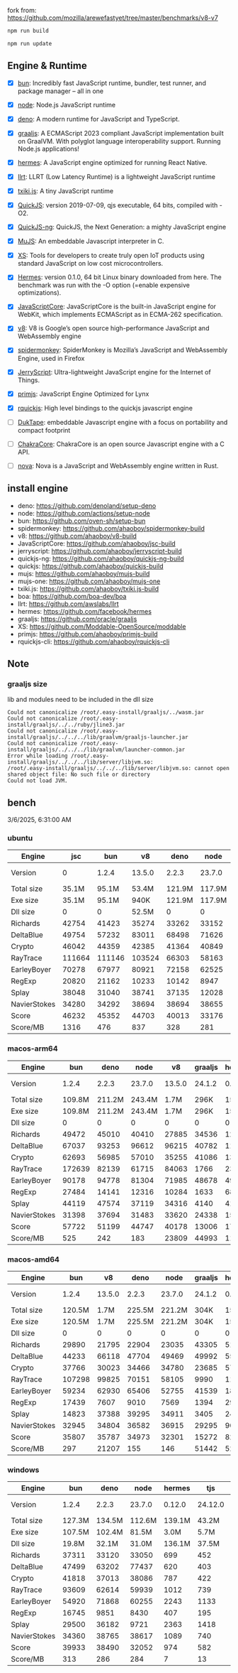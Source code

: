 fork from: https://github.com/mozilla/arewefastyet/tree/master/benchmarks/v8-v7

```bash
npm run build

npm run update
```

## Engine & Runtime

- [x] [bun](https://github.com/oven-sh/bun): Incredibly fast JavaScript runtime, bundler, test runner, and package manager – all in one
- [x] [node](https://github.com/nodejs/node): Node.js JavaScript runtime
- [x] [deno](https://github.com/denoland/deno): A modern runtime for JavaScript and TypeScript.
- [x] [graaljs](https://github.com/oracle/graaljs): A ECMAScript 2023 compliant JavaScript implementation built on GraalVM. With polyglot language interoperability support. Running Node.js applications!
- [x] [hermes](https://github.com/facebook/hermes): A JavaScript engine optimized for running React Native.
- [x] [llrt](https://github.com/awslabs/llrt): LLRT (Low Latency Runtime) is a lightweight JavaScript runtime
- [x] [txiki.js](https://github.com/saghul/txiki.js): A tiny JavaScript runtime
- [x] [QuickJS](https://bellard.org/quickjs/): version 2019-07-09, qjs executable, 64 bits, compiled with -O2.
- [x] [QuickJS-ng](https://github.com/quickjs-ng/quickjs): QuickJS, the Next Generation: a mighty JavaScript engine
- [x] [MuJS](https://github.com/ccxvii/mujs): An embeddable Javascript interpreter in C.
- [x] [XS](https://github.com/Moddable-OpenSource/moddable): Tools for developers to create truly open IoT products using standard JavaScript on low cost microcontrollers.
- [x] [Hermes](https://github.com/facebook/hermes): version 0.1.0, 64 bit Linux binary downloaded from here. The benchmark was run with the -O option (=enable expensive optimizations).
- [x] [JavaScriptCore](https://github.com/WebKit/webkit/tree/main/Source/JavaScriptCore): JavaScriptCore is the built-in JavaScript engine for WebKit, which implements ​ECMAScript as in ​ECMA-262 specification.
- [x] [v8](https://v8.dev/): V8 is Google’s open source high-performance JavaScript and WebAssembly engine
- [x] [spidermonkey](https://spidermonkey.dev/): SpiderMonkey is Mozilla’s JavaScript and WebAssembly Engine, used in Firefox
- [x] [JerryScript](https://github.com/jerryscript-project/jerryscript): Ultra-lightweight JavaScript engine for the Internet of Things.
- [x] [primjs](https://github.com/lynx-family/primjs): JavaScript Engine Optimized for Lynx
- [x] [rquickjs](https://github.com/DelSkayn/rquickjs): High level bindings to the quickjs javascript engine
- [ ] [DukTape](https://github.com/svaarala/duktape): embeddable Javascript engine with a focus on portability and compact footprint
- [ ] [ChakraCore](https://github.com/chakra-core/ChakraCore): ChakraCore is an open source Javascript engine with a C API.
- [ ] [nova](https://github.com/trynova/nova): Nova is a JavaScript and WebAssembly engine written in Rust.


## install engine

- deno: https://github.com/denoland/setup-deno
- node: https://github.com/actions/setup-node
- bun: https://github.com/oven-sh/setup-bun
- spidermonkey: https://github.com/ahaoboy/spidermonkey-build
- v8: https://github.com/ahaoboy/v8-build
- JavaScriptCore: https://github.com/ahaoboy/jsc-build
- jerryscript: https://github.com/ahaoboy/jerryscript-build
- quickjs-ng: https://github.com/ahaoboy/quickjs-ng-build
- quickjs: https://github.com/ahaoboy/quickjs-build
- mujs: https://github.com/ahaoboy/mujs-build
- mujs-one: https://github.com/ahaoboy/mujs-one
- txiki.js: https://github.com/ahaoboy/txiki.js-build
- boa: https://github.com/boa-dev/boa
- llrt: https://github.com/awslabs/llrt
- hermes: https://github.com/facebook/hermes
- graaljs: https://github.com/oracle/graaljs
- XS: https://github.com/Moddable-OpenSource/moddable
- primjs: https://github.com/ahaoboy/primjs-build
- rquickjs-cli: https://github.com/ahaoboy/rquickjs-cli

## Note

### graaljs size

lib and modules need to be included in the dll size

```
Could not canonicalize /root/.easy-install/graaljs/../wasm.jar
Could not canonicalize /root/.easy-install/graaljs/../../ruby/jline3.jar
Could not canonicalize /root/.easy-install/graaljs/../../../lib/graalvm/graaljs-launcher.jar
Could not canonicalize /root/.easy-install/graaljs/../../../lib/graalvm/launcher-common.jar
Error while loading /root/.easy-install/graaljs/../../../lib/server/libjvm.so:
/root/.easy-install/graaljs/../../../lib/server/libjvm.so: cannot open shared object file: No such file or directory
Could not load JVM.
```



## bench

3/6/2025, 6:31:00 AM

### ubuntu
| Engine | jsc | bun | v8 | deno | node | spidermonkey | graaljs | hermes | llrt | qjs | tjs | primjs | rquickjs | qjs(ng) | mujs(one) | mujs | xst | boa | jerry |
| --- | --- | --- | --- | --- | --- | --- | --- | --- | --- | --- | --- | --- | --- | --- | --- | --- | --- | --- | --- |
| Version | 0 | 1.2.4 | 13.5.0 | 2.2.3 | 23.7.0 | 134.0 | 24.1.2 | 0.12.0 | 0.5.1-beta | 2024-02-14 | 24.12.0 | 0 | 0 | 0.8.0 | 0 | 1.3.5 | 16.8.1 | 0.20.0 | 3.0.0 |
| Total size | 35.1M | 95.1M | 53.4M | 121.9M | 117.9M | 296.3M | 199.7M | 36.0M | 11.9M | 4.7M | 5.2M | 860K | 1.3M | 2.1M | 688K | 416K | 2.2M | 27.0M | 456K |
| Exe size | 35.1M | 95.1M | 940K | 121.9M | 117.9M | 296.3M | 1.1M | 36.0M | 11.9M | 4.7M | 5.2M | 860K | 1.3M | 2.1M | 688K | 416K | 2.2M | 27.0M | 456K |
| Dll size | 0 | 0 | 52.5M | 0 | 0 | 0 | 198.7M | 0 | 0 | 0 | 0 | 0 | 0 | 0 | 0 | 0 | 0 | 0 | 0 |
| Richards | 42754 | 41423 | 35274 | 33262 | 33152 | 13641 | 35401 | 1121 | 800 | 701 | 705 | 612 | 590 | 520 | 248 | 222 | 88.9 | 60.9 | 269 |
| DeltaBlue | 49754 | 57232 | 83011 | 68498 | 71626 | 12953 | 27122 | 1054 | 726 | 651 | 649 | 618 | 589 | 561 | 353 | 321 | 160 | 55.5 | 274 |
| Crypto | 46042 | 44359 | 42385 | 41364 | 40849 | 17744 | 17741 | 1329 | 680 | 755 | 592 | 578 | 544 | 382 | 187 | 183 | 314 | 80.7 | 298 |
| RayTrace | 111664 | 111146 | 103524 | 66303 | 58163 | 28165 | 7588 | 1536 | 1188 | 928 | 1094 | 949 | 881 | 717 | 552 | 485 | 488 | 167 | 349 |
| EarleyBoyer | 70278 | 67977 | 80921 | 72158 | 62525 | 36863 | 29191 | 3382 | 2004 | 1506 | 1742 | 1398 | 1384 | 1235 | 563 | 508 | 317 | 199 | 0 |
| RegExp | 20820 | 21162 | 10233 | 10142 | 8947 | 8611 | 896 | 553 | 198 | 247 | 226 | 233 | 227 | 175 | 225 | 202 | 92.5 | 48.7 | 0 |
| Splay | 38048 | 31040 | 38741 | 37135 | 12028 | 23331 | 1999 | 3681 | 1854 | 1807 | 1972 | 1778 | 1499 | 1130 | 1236 | 1299 | 394 | 237 | 0 |
| NavierStokes | 34280 | 34292 | 38694 | 38694 | 38655 | 21898 | 26632 | 1813 | 1182 | 1372 | 992 | 1020 | 936 | 920 | 482 | 480 | 797 | 178 | 0 |
| Score | 46232 | 45352 | 44703 | 40013 | 33176 | 18599 | 10762 | 1531 | 894 | 858 | 831 | 770 | 721 | 605 | 402 | 377 | 259 | 108 | 0 |
| Score/MB | 1316 | 476 | 837 | 328 | 281 | 62 | 53 | 42 | 75 | 181 | 160 | 916 | 535 | 287 | 598 | 928 | 120 | 4 | 0 |
### macos-arm64
| Engine | bun | deno | node | v8 | graaljs | hermes | tjs | llrt | qjs(ng) | qjs | rquickjs | primjs | mujs | xst | jerry |
| --- | --- | --- | --- | --- | --- | --- | --- | --- | --- | --- | --- | --- | --- | --- | --- |
| Version | 1.2.4 | 2.2.3 | 23.7.0 | 13.5.0 | 24.1.2 | 0.12.0 | 24.12.0 | 0.5.1-beta | 0.8.0 | 2024-02-14 | 0 | 0 | 1.3.5 | 16.8.1 | 3.0.0 |
| Total size | 109.8M | 211.2M | 243.4M | 1.7M | 296K | 15.7M | 7.2M | 20.5M | 4.1M | 2.1M | 2.4M | 3.0M | 864K | 3.3M | 1.1M |
| Exe size | 109.8M | 211.2M | 243.4M | 1.7M | 296K | 15.7M | 7.2M | 20.5M | 4.1M | 2.1M | 2.4M | 3.0M | 864K | 3.3M | 1.1M |
| Dll size | 0 | 0 | 0 | 0 | 0 | 0 | 0 | 0 | 0 | 0 | 0 | 0 | 0 | 0 | 0 |
| Richards | 49472 | 45010 | 40410 | 27885 | 34536 | 1280 | 1248 | 1110 | 1258 | 1023 | 1037 | 757 | 382 | 110 | 203 |
| DeltaBlue | 67037 | 93253 | 96612 | 96215 | 40782 | 1173 | 1236 | 1154 | 1157 | 1033 | 1051 | 914 | 559 | 211 | 225 |
| Crypto | 62693 | 56985 | 57010 | 35255 | 41086 | 1383 | 1147 | 931 | 1147 | 1244 | 939 | 1044 | 290 | 522 | 252 |
| RayTrace | 172639 | 82139 | 61715 | 84063 | 1766 | 2389 | 2026 | 1935 | 1475 | 1172 | 1384 | 1238 | 863 | 702 | 308 |
| EarleyBoyer | 90178 | 94778 | 81304 | 71985 | 48678 | 4921 | 2998 | 2815 | 2406 | 2161 | 2134 | 1986 | 1004 | 421 | 0 |
| RegExp | 27484 | 14141 | 12316 | 10284 | 1633 | 682 | 294 | 290 | 260 | 269 | 262 | 217 | 330 | 312 | 0 |
| Splay | 44119 | 47574 | 37119 | 34316 | 4140 | 4132 | 2952 | 2735 | 2160 | 2202 | 2017 | 1206 | 1244 | 504 | 0 |
| NavierStokes | 31398 | 37694 | 31483 | 33620 | 24338 | 1513 | 2015 | 1545 | 2047 | 2421 | 1617 | 2502 | 733 | 1467 | 0 |
| Score | 57722 | 51199 | 44747 | 40178 | 13006 | 1787 | 1443 | 1296 | 1271 | 1216 | 1126 | 1019 | 597 | 412 | 0 |
| Score/MB | 525 | 242 | 183 | 23809 | 44993 | 113 | 199 | 63 | 308 | 568 | 475 | 336 | 707 | 125 | 0 |
### macos-amd64
| Engine | bun | v8 | deno | node | graaljs | hermes | tjs | qjs(ng) | llrt | qjs | rquickjs | primjs | xst | mujs | boa | jerry |
| --- | --- | --- | --- | --- | --- | --- | --- | --- | --- | --- | --- | --- | --- | --- | --- | --- |
| Version | 1.2.4 | 13.5.0 | 2.2.3 | 23.7.0 | 24.1.2 | 0.12.0 | 24.12.0 | 0.8.0 | 0.5.1-beta | 2024-02-14 | 0 | 0 | 16.8.1 | 1.3.5 | 0.20.0 | 3.0.0 |
| Total size | 120.5M | 1.7M | 225.5M | 221.2M | 304K | 15.7M | 7.5M | 4.1M | 24.1M | 2.3M | 2.5M | 1.4M | 3.3M | 888K | 50.7M | 1.1M |
| Exe size | 120.5M | 1.7M | 225.5M | 221.2M | 304K | 15.7M | 7.5M | 4.1M | 24.1M | 2.3M | 2.5M | 1.4M | 3.3M | 888K | 50.7M | 1.1M |
| Dll size | 0 | 0 | 0 | 0 | 0 | 0 | 0 | 0 | 0 | 0 | 0 | 0 | 0 | 0 | 0 | 0 |
| Richards | 29890 | 21795 | 22904 | 23035 | 43305 | 510 | 477 | 458 | 369 | 406 | 362 | 224 | 93.6 | 143 | 24.8 | 102 |
| DeltaBlue | 44233 | 66118 | 47704 | 49469 | 49992 | 554 | 542 | 479 | 377 | 441 | 403 | 252 | 145 | 199 | 22.6 | 116 |
| Crypto | 37766 | 30023 | 34466 | 34780 | 23685 | 570 | 303 | 279 | 180 | 291 | 246 | 177 | 186 | 110 | 37.6 | 131 |
| RayTrace | 107298 | 99825 | 70151 | 58105 | 9990 | 1103 | 839 | 454 | 632 | 385 | 423 | 298 | 442 | 340 | 69.8 | 186 |
| EarleyBoyer | 59234 | 62930 | 65406 | 52755 | 41539 | 1855 | 1265 | 783 | 1055 | 728 | 731 | 516 | 321 | 412 | 77.6 | 0 |
| RegExp | 17439 | 7607 | 9010 | 7569 | 1394 | 296 | 94.4 | 81.6 | 83.2 | 73 | 81.7 | 71.3 | 130 | 104 | 23.4 | 0 |
| Splay | 14823 | 37388 | 39295 | 34911 | 3405 | 2469 | 1584 | 895 | 1294 | 799 | 868 | 584 | 279 | 455 | 129 | 0 |
| NavierStokes | 32945 | 34804 | 36582 | 36915 | 29295 | 905 | 652 | 651 | 524 | 716 | 586 | 326 | 522 | 271 | 78 | 0 |
| Score | 35807 | 35787 | 34973 | 32301 | 15272 | 827 | 548 | 423 | 419 | 396 | 383 | 260 | 226 | 221 | 47.7 | 0 |
| Score/MB | 297 | 21207 | 155 | 146 | 51442 | 52 | 73 | 102 | 17 | 171 | 155 | 191 | 68 | 254 | 0 | 0 |
### windows
| Engine | bun | deno | node | hermes | tjs | llrt | qjs(ng) | rquickjs | mujs | boa | xst |
| --- | --- | --- | --- | --- | --- | --- | --- | --- | --- | --- | --- |
| Version | 1.2.4 | 2.2.3 | 23.7.0 | 0.12.0 | 24.12.0 | 0.5.1-beta | 0.8.0 | 0 | 1.3.5 | 0.20.0 | 0 |
| Total size | 127.3M | 134.5M | 112.6M | 139.1M | 43.2M | 41.9M | 9.0M | 8.0M | 7.5M | 42.4M | 5.9M |
| Exe size | 107.5M | 102.4M | 81.5M | 3.0M | 5.7M | 12.7M | 1.7M | 1.3M | 668K | 27.4M | 1.3M |
| Dll size | 19.8M | 32.1M | 31.0M | 136.1M | 37.5M | 29.1M | 7.3M | 6.7M | 6.9M | 15.0M | 4.7M |
| Richards | 37311 | 33120 | 33050 | 699 | 452 | 430 | 434 | 384 | 219 | 49 | 0 |
| DeltaBlue | 47499 | 63202 | 77437 | 620 | 403 | 377 | 397 | 417 | 312 | 41.9 | 0 |
| Crypto | 41818 | 37013 | 38086 | 787 | 422 | 406 | 378 | 321 | 184 | 71.8 | 0 |
| RayTrace | 93609 | 62614 | 59939 | 1012 | 739 | 600 | 585 | 549 | 451 | 132 | 0 |
| EarleyBoyer | 54920 | 71868 | 60255 | 2243 | 1133 | 982 | 972 | 879 | 543 | 138 | 0 |
| RegExp | 16745 | 9851 | 8430 | 407 | 195 | 179 | 187 | 154 | 198 | 42.4 | 0 |
| Splay | 29500 | 36182 | 9721 | 2363 | 1418 | 1035 | 977 | 904 | 1179 | 164 | 0 |
| NavierStokes | 34360 | 38765 | 38617 | 1089 | 740 | 710 | 678 | 727 | 510 | 166 | 0 |
| Score | 39933 | 38490 | 32052 | 974 | 582 | 517 | 510 | 473 | 372 | 86.5 | 0 |
| Score/MB | 313 | 286 | 284 | 7 | 13 | 12 | 56 | 58 | 49 | 2 | 0 |
